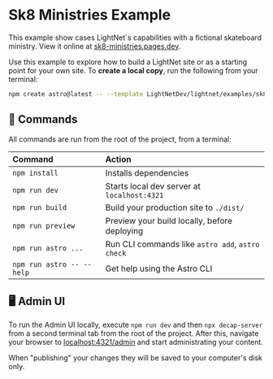 # Sk8 Ministries Example

This example show cases LightNet´s capabilities with a fictional skateboard ministry.
View it online at [sk8-ministries.pages.dev](https://sk8-ministries.pages.dev/).

Use this example to explore how to build a LightNet site or as a starting point for your own site. To **create a local copy**, run the following from your terminal:

```sh
npm create astro@latest -- --template LightNetDev/lightnet/examples/sk8-ministries
```

## 🚀 Commands

All commands are run from the root of the project, from a terminal:

| Command                   | Action                                           |
| :------------------------ | :----------------------------------------------- |
| `npm install`             | Installs dependencies                            |
| `npm run dev`             | Starts local dev server at `localhost:4321`      |
| `npm run build`           | Build your production site to `./dist/`          |
| `npm run preview`         | Preview your build locally, before deploying     |
| `npm run astro ...`       | Run CLI commands like `astro add`, `astro check` |
| `npm run astro -- --help` | Get help using the Astro CLI                     |

## 🖥️ Admin UI

To run the Admin UI locally, execute `npm run dev` and then `npx decap-server` from a second terminal tab from the root of the project.
After this, navigate your browser to [localhost:4321/admin](localhost:4321/admin) and start administrating your content.

When "publishing" your changes they will be saved to your computer's disk only.
